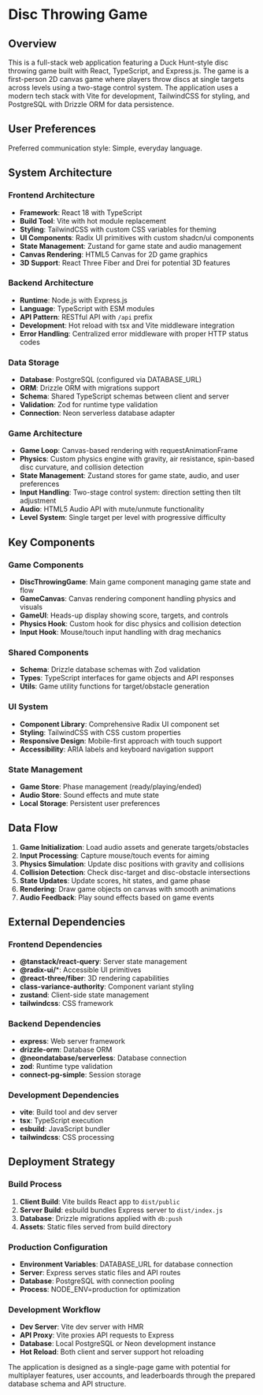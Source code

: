 # Disc Throwing Game

## Overview

This is a full-stack web application featuring a Duck Hunt-style disc throwing game built with React, TypeScript, and Express.js. The game is a first-person 2D canvas game where players throw discs at single targets across levels using a two-stage control system. The application uses a modern tech stack with Vite for development, TailwindCSS for styling, and PostgreSQL with Drizzle ORM for data persistence.

## User Preferences

Preferred communication style: Simple, everyday language.

## System Architecture

### Frontend Architecture
- **Framework**: React 18 with TypeScript
- **Build Tool**: Vite with hot module replacement
- **Styling**: TailwindCSS with custom CSS variables for theming
- **UI Components**: Radix UI primitives with custom shadcn/ui components
- **State Management**: Zustand for game state and audio management
- **Canvas Rendering**: HTML5 Canvas for 2D game graphics
- **3D Support**: React Three Fiber and Drei for potential 3D features

### Backend Architecture
- **Runtime**: Node.js with Express.js
- **Language**: TypeScript with ESM modules
- **API Pattern**: RESTful API with `/api` prefix
- **Development**: Hot reload with tsx and Vite middleware integration
- **Error Handling**: Centralized error middleware with proper HTTP status codes

### Data Storage
- **Database**: PostgreSQL (configured via DATABASE_URL)
- **ORM**: Drizzle ORM with migrations support
- **Schema**: Shared TypeScript schemas between client and server
- **Validation**: Zod for runtime type validation
- **Connection**: Neon serverless database adapter

### Game Architecture
- **Game Loop**: Canvas-based rendering with requestAnimationFrame
- **Physics**: Custom physics engine with gravity, air resistance, spin-based disc curvature, and collision detection
- **State Management**: Zustand stores for game state, audio, and user preferences
- **Input Handling**: Two-stage control system: direction setting then tilt adjustment
- **Audio**: HTML5 Audio API with mute/unmute functionality
- **Level System**: Single target per level with progressive difficulty

## Key Components

### Game Components
- **DiscThrowingGame**: Main game component managing game state and flow
- **GameCanvas**: Canvas rendering component handling physics and visuals
- **GameUI**: Heads-up display showing score, targets, and controls
- **Physics Hook**: Custom hook for disc physics and collision detection
- **Input Hook**: Mouse/touch input handling with drag mechanics

### Shared Components
- **Schema**: Drizzle database schemas with Zod validation
- **Types**: TypeScript interfaces for game objects and API responses
- **Utils**: Game utility functions for target/obstacle generation

### UI System
- **Component Library**: Comprehensive Radix UI component set
- **Styling**: TailwindCSS with CSS custom properties
- **Responsive Design**: Mobile-first approach with touch support
- **Accessibility**: ARIA labels and keyboard navigation support

### State Management
- **Game Store**: Phase management (ready/playing/ended)
- **Audio Store**: Sound effects and mute state
- **Local Storage**: Persistent user preferences

## Data Flow

1. **Game Initialization**: Load audio assets and generate targets/obstacles
2. **Input Processing**: Capture mouse/touch events for aiming
3. **Physics Simulation**: Update disc positions with gravity and collisions
4. **Collision Detection**: Check disc-target and disc-obstacle intersections
5. **State Updates**: Update scores, hit states, and game phase
6. **Rendering**: Draw game objects on canvas with smooth animations
7. **Audio Feedback**: Play sound effects based on game events

## External Dependencies

### Frontend Dependencies
- **@tanstack/react-query**: Server state management
- **@radix-ui/***: Accessible UI primitives
- **@react-three/fiber**: 3D rendering capabilities
- **class-variance-authority**: Component variant styling
- **zustand**: Client-side state management
- **tailwindcss**: CSS framework

### Backend Dependencies
- **express**: Web server framework
- **drizzle-orm**: Database ORM
- **@neondatabase/serverless**: Database connection
- **zod**: Runtime type validation
- **connect-pg-simple**: Session storage

### Development Dependencies
- **vite**: Build tool and dev server
- **tsx**: TypeScript execution
- **esbuild**: JavaScript bundler
- **tailwindcss**: CSS processing

## Deployment Strategy

### Build Process
1. **Client Build**: Vite builds React app to `dist/public`
2. **Server Build**: esbuild bundles Express server to `dist/index.js`
3. **Database**: Drizzle migrations applied with `db:push`
4. **Assets**: Static files served from build directory

### Production Configuration
- **Environment Variables**: DATABASE_URL for database connection
- **Server**: Express serves static files and API routes
- **Database**: PostgreSQL with connection pooling
- **Process**: NODE_ENV=production for optimization

### Development Workflow
- **Dev Server**: Vite dev server with HMR
- **API Proxy**: Vite proxies API requests to Express
- **Database**: Local PostgreSQL or Neon development instance
- **Hot Reload**: Both client and server support hot reloading

The application is designed as a single-page game with potential for multiplayer features, user accounts, and leaderboards through the prepared database schema and API structure.
